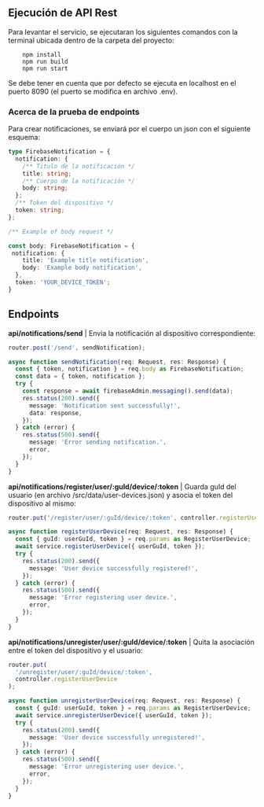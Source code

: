 <h2>Ejecución de API Rest</h2>

<p>Para levantar el servicio, se ejecutaran los siguientes comandos con la terminal ubicada dentro de la carpeta del proyecto:</p>

```npm
    npm install
    npm run build
    npm run start
```

<p>Se debe tener en cuenta que por defecto se ejecuta en localhost en el puerto 8090 (el puerto se modifica en archivo .env).</p>

<h3>Acerca de la prueba de endpoints</h3>

<p>Para crear notificaciones, se enviará por el cuerpo un json con el siguiente esquema:</p>

```typescript
type FirebaseNotification = {
  notification: {
    /** Titulo de la notificación */
    title: string;
    /** Cuerpo de la notificación */
    body: string;
  };
  /** Token del dispositivo */
  token: string;
};

/** Example of body request */

const body: FirebaseNotification = {
 notification: {
    title: 'Example title notification',
    body: 'Example body notification',
  },
  token: 'YOUR_DEVICE_TOKEN';
}
```

<h2>Endpoints</h2>

<p><b>api/notifications/send</b> | Envia la notificación al dispositivo correspondiente:</p>

```typescript
router.post('/send', sendNotification);

async function sendNotification(req: Request, res: Response) {
  const { token, notification } = req.body as FirebaseNotification;
  const data = { token, notification };
  try {
    const response = await firebaseAdmin.messaging().send(data);
    res.status(200).send({
      message: 'Notification sent successfully!',
      data: response,
    });
  } catch (error) {
    res.status(500).send({
      message: 'Error sending notification.',
      error,
    });
  }
}
```

<p><b>api/notifications/register/user/:guId/device/:token</b> | Guarda guId del usuario (en archivo /src/data/user-devices.json) y asocia el token del dispositivo al mismo:</p>

```typescript
router.put('/register/user/:guId/device/:token', controller.registerUserDevice);

async function registerUserDevice(req: Request, res: Response) {
  const { guId: userGuId, token } = req.params as RegisterUserDevice;
  await service.registerUserDevice({ userGuId, token });
  try {
    res.status(200).send({
      message: 'User device successfully registered!',
    });
  } catch (error) {
    res.status(500).send({
      message: 'Error registering user device.',
      error,
    });
  }
}
```

<p><b>api/notifications/unregister/user/:guId/device/:token</b> | Quita la asociación entre el token del dispositivo y el usuario:</p>

```typescript
router.put(
  '/unregister/user/:guId/device/:token',
  controller.registerUserDevice
);

async function unregisterUserDevice(req: Request, res: Response) {
  const { guId: userGuId, token } = req.params as RegisterUserDevice;
  await service.unregisterUserDevice({ userGuId, token });
  try {
    res.status(200).send({
      message: 'User device successfully unregistered!',
    });
  } catch (error) {
    res.status(500).send({
      message: 'Error unregistering user device.',
      error,
    });
  }
}
```
